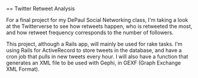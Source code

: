 == Twitter Retweet Analysis

For a final project for my DePaul Social Networking class, I'm taking a
look at the Twitterverse to see how retweets happen, who is retweeted the most,
and how retweet frequency corresponds to the number of followers.

This project, although a Rails app, will mainly be used for rake tasks. I'm
using Rails for ActiveRecord to store tweets in the database, and have a cron
job that pulls in new tweets every hour. I will also have a function that generates
an XML file to be used with Gephi, in GEXF (Graph Exchange XML Format).
